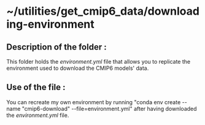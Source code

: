 # ~/utilities/get_cmip6_data/downloading-environment

## Description of the folder :

This folder holds the *environment.yml* file that allows you to replicate the environment used to download the CMIP6 models' data.

## Use of the file :

You can recreate my own environment by running "conda env create --name "cmip6-download" --file=environment.yml" after having downloaded the *environment.yml* file.



